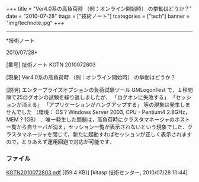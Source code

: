 ﻿+++
title = "Ver4.0系の高負荷時 （例：オンライン開始時） の挙動はどうか？"
date = "2010-07-28"
ttags = ["技術ノート"]
tcategories = ["tech"]
banner = "img/technote.jpg"
+++

-----------------------------------------------------------------------------------------------------------------------------

*技術ノート

2010/07/28*


[番号]
技術ノート KGTN 2010072803

[現象]
Ver4.0系の高負荷時 （例：オンライン開始時） の挙動はどうか？

[説明]
エンタープライズオプションの負荷試験ツール GMLogonTest
で，１秒間隔で25ログオンの試験を繰り返しましたが，
「ログオンに失敗する」 「セッションが消える」
「アプリケーションがハングアップする」 等の現象は発生しませんでした
（環境： OS ? Windows Server 2003, CPU - Pentium4 2.8GHz，MEM ? 1GB）
．唯一発生した問題は，高負荷時にクラスタマネージャのホスト一覧から自サーバが消え，セッション一覧が表示されないという現象でした．クラスタマネージャを閉じて，新たに起動すればセッションが正しく表示されますので，とりあえず運用回避で対応が可能です．


### ファイル

 
 


[KGTN2010072803.pdf](http://techreport.kitasp.net/attachments/download/248/KGTN2010072803.pdf)
 [(59.4 KB)] [kitasp 技術センター, 2010/07/28
10:44]


 


 

